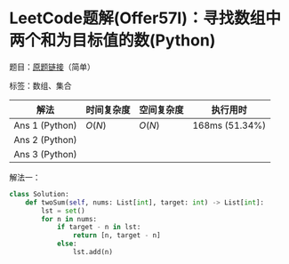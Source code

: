 # LeetCode题解(Offer57I)：寻找数组中两个和为目标值的数(Python)

题目：[原题链接](https://leetcode-cn.com/problems/he-wei-sde-liang-ge-shu-zi-lcof/)（简单）

标签：数组、集合

| 解法           | 时间复杂度 | 空间复杂度 | 执行用时       |
| -------------- | ---------- | ---------- | -------------- |
| Ans 1 (Python) | $O(N)$     | $O(N)$     | 168ms (51.34%) |
| Ans 2 (Python) |            |            |                |
| Ans 3 (Python) |            |            |                |

解法一：

```python
class Solution:
    def twoSum(self, nums: List[int], target: int) -> List[int]:
        lst = set()
        for n in nums:
            if target - n in lst:
                return [n, target - n]
            else:
                lst.add(n)
```
